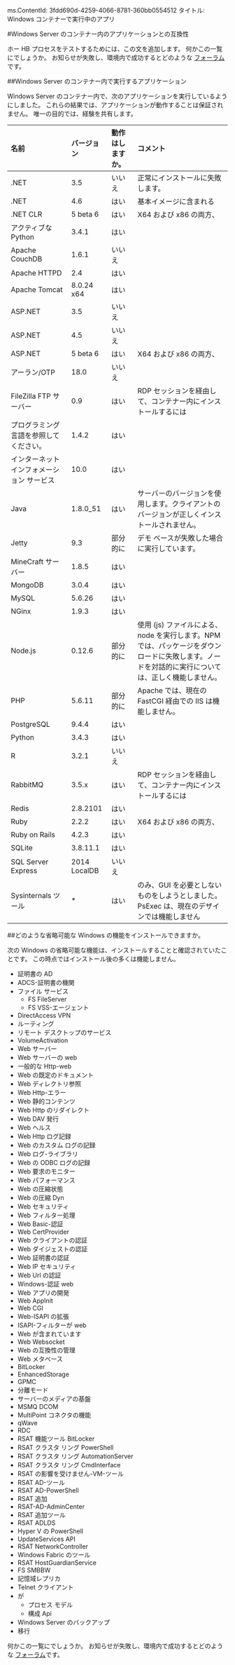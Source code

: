 ms.ContentId: 3fdd690d-4259-4066-8781-360bb0554512
タイトル: Windows コンテナーで実行中のアプリ

#Windows Server のコンテナー内のアプリケーションとの互換性

ホー HB プロセスをテストするためには、この文を追加します。
何かこの一覧にでしょうか。
お知らせが失敗し、環境内で成功するとどのような [フォーラム](https://social.msdn.microsoft.com/Forums/en-US/home?forum=windowscontainers)です。

##Windows Server のコンテナー内で実行するアプリケーション

Windows Server のコンテナー内で、次のアプリケーションを実行しているようにしました。
これらの結果では、アプリケーションが動作することは保証されません。
唯一の目的では、経験を共有します。

| **名前**| **バージョン**| **動作はしますか。**| **コメント**|
|:-----|:-----|:-----|:-----|
| .NET| 3.5| いいえ| 正常にインストールに失敗します。|
| .NET| 4.6| はい| 基本イメージに含まれる|
| .NET CLR| 5 beta 6| はい| X64 および x86 の両方、|
| アクティブな Python| 3.4.1| はい| |
| Apache CouchDB| 1.6.1| いいえ| |
| Apache HTTPD| 2.4| はい| |
| Apache Tomcat| 8.0.24 x64| はい| |
| ASP.NET| 3.5| いいえ| |
| ASP.NET| 4.5| いいえ| |
| ASP.NET| 5 beta 6| はい| X64 および x86 の両方、|
| アーラン/OTP| 18.0| いいえ| |
| FileZilla FTP サーバー| 0.9| はい| RDP セッションを経由して、コンテナー内にインストールするには|
| プログラミング言語を参照してください。| 1.4.2| はい| |
| インターネット インフォメーション サービス| 10.0| はい| |
| Java| 1.8.0_51| はい| サーバーのバージョンを使用します。クライアントのバージョンが正しくインストールされません。|
| Jetty| 9.3| 部分的に| デモ ベースが失敗した場合に実行しています。|
| MineCraft サーバー| 1.8.5| はい| |
| MongoDB| 3.0.4| はい| |
| MySQL| 5.6.26| はい| |
| NGinx| 1.9.3| はい| |
| Node.js| 0.12.6| 部分的に| 使用 (js) ファイルによる、node を実行します。NPM では、パッケージをダウンロードに失敗します。ノードを対話的に実行については、正しく機能しません。|
| PHP| 5.6.11| 部分的に| Apache では、現在の FastCGI 経由での IIS は機能しません。|
| PostgreSQL| 9.4.4| はい| |
| Python| 3.4.3| はい| |
| R| 3.2.1| いいえ| |
| RabbitMQ| 3.5.x| はい| RDP セッションを経由して、コンテナー内にインストールするには|
| Redis| 2.8.2101| はい| |
| Ruby| 2.2.2| はい| X64 および x86 の両方、|
| Ruby on Rails| 4.2.3| はい| |
| SQLite| 3.8.11.1| はい| |
| SQL Server Express| 2014 LocalDB| いいえ| |
| Sysinternals ツール| *| はい| のみ、GUI を必要としないものをしようとしました。PsExec は、現在のデザインでは機能しません|
##どのような省略可能な Windows の機能をインストールできますか。

次の Windows の省略可能な機能は、インストールすることと確認されていたことです。
この時点ではインストール後の多くは機能しません。

* 証明書の AD
* ADCS-証明書の機関
* ファイル サービス
    * FS FileServer
    * FS VSS-エージェント
* DirectAccess VPN
* ルーティング
* リモート デスクトップのサービス
* VolumeActivation
* Web サーバー
* Web サーバーの web
* 一般的な Http-web
* Web の既定のドキュメント
* Web ディレクトリ参照
* Web Http-エラー
* Web 静的コンテンツ
* Web Http のリダイレクト
* Web DAV 発行
* Web ヘルス
* Web Http ログ記録
* Web のカスタム ログの記録
* Web ログ-ライブラリ
* Web の ODBC ログの記録
* Web 要求のモニター
* Web パフォーマンス
* Web の圧縮状態
* Web の圧縮 Dyn
* Web セキュリティ
* Web フィルター処理
* Web Basic-認証
* Web CertProvider
* Web クライアントの認証
* Web ダイジェストの認証
* Web 証明書の認証
* Web IP セキュリティ
* Web Url の認証
* Windows-認証 web
* Web アプリの開発
* Web AppInit
* Web CGI
* Web-ISAPI の拡張
* ISAPI-フィルターが web
* Web が含まれています
* Web Websocket
* Web の互換性の管理
* Web メタベース
* BitLocker
* EnhancedStorage
* GPMC
* 分離モード
* サーバーのメディアの基盤
* MSMQ DCOM
* MultiPoint コネクタの機能
* qWave
* RDC
* RSAT 機能ツール BitLocker
* RSAT クラスタ リング PowerShell
* RSAT クラスタ リング AutomationServer
* RSAT クラスタ リング CmdInterface
* RSAT の影響を受けません-VM-ツール
* RSAT AD-ツール
* RSAT AD-PowerShell
* RSAT 追加
* RSAT-AD-AdminCenter
* RSAT 追加ツール
* RSAT ADLDS
* Hyper V の PowerShell
* UpdateServices API
* RSAT NetworkController
* Windows Fabric のツール
* RSAT HostGuardianService
* FS SMBBW
* 記憶域レプリカ
* Telnet クライアント
* が
    * プロセス モデル
    * 構成 Api
* Windows Server のバックアップ
* 移行

何かこの一覧にでしょうか。
お知らせが失敗し、環境内で成功するとどのような [フォーラム](https://social.msdn.microsoft.com/Forums/en-US/home?forum=windowscontainers)です。





